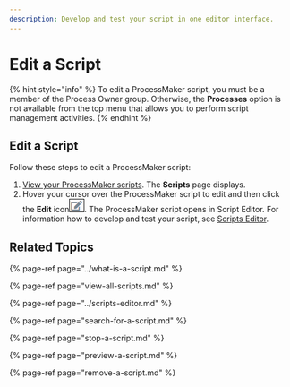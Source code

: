 ```yaml
---
description: Develop and test your script in one editor interface.
---
```


# Edit a Script

{% hint style="info" %}
To edit a ProcessMaker script, you must be a member of the Process Owner group. Otherwise, the **Processes** option is not available from the top menu that allows you to perform script management activities.
{% endhint %}

## Edit a Script

Follow these steps to edit a ProcessMaker script:

1. [View your ProcessMaker scripts](view-all-scripts.md). The **Scripts** page displays.
2. Hover your cursor over the ProcessMaker script to edit and then click the **Edit** icon![](../../../.gitbook/assets/edit-icon.png). The ProcessMaker script opens in Script Editor. For information how to develop and test your script, see [Scripts Editor](../scripts-editor.md).

## Related Topics

{% page-ref page="../what-is-a-script.md" %}

{% page-ref page="view-all-scripts.md" %}

{% page-ref page="../scripts-editor.md" %}

{% page-ref page="search-for-a-script.md" %}

{% page-ref page="stop-a-script.md" %}

{% page-ref page="preview-a-script.md" %}

{% page-ref page="remove-a-script.md" %}

